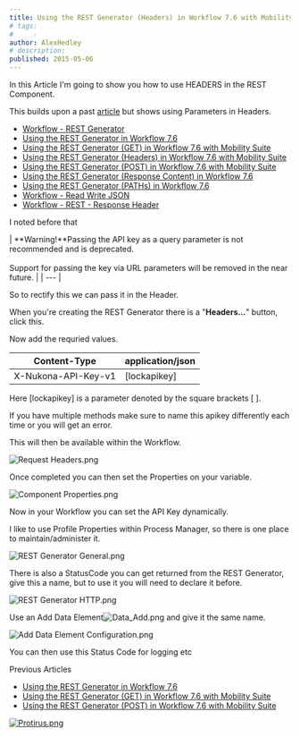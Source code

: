 ```yaml
---
title: Using the REST Generator (Headers) in Workflow 7.6 with Mobility Suite
# tags:
#     - 
author: AlexHedley
# description: 
published: 2015-05-06
---
```


In this Article I'm going to show you how to use HEADERS in the REST Component.
  
This builds upon a past [article](https://community.broadcom.com/symantecenterprise/viewdocument?DocumentKey=e7c91120-a123-4625-979d-1734c77e75d7&amp;CommunityKey=04ead5e9-3643-4118-b853-afa5a58710c6&amp;tab=librarydocuments) but shows using Parameters in Headers.
  
- [Workflow - REST Generator](https://community.broadcom.com/symantecenterprise/viewdocument?DocumentKey=0c51c681-c801-4bcb-a02d-2c9c33c76f78&amp;CommunityKey=04ead5e9-3643-4118-b853-afa5a58710c6&amp;tab=librarydocuments)
- [Using the REST Generator in Workflow 7.6](https://community.broadcom.com/symantecenterprise/viewdocument?DocumentKey=e7c91120-a123-4625-979d-1734c77e75d7&amp;CommunityKey=04ead5e9-3643-4118-b853-afa5a58710c6&amp;tab=librarydocuments)
- [Using the REST Generator (GET) in Workflow 7.6 with Mobility Suite](https://community.broadcom.com/symantecenterprise/viewdocument?DocumentKey=a2dcdd55-e5af-4a79-98fb-20316278b763&amp;CommunityKey=04ead5e9-3643-4118-b853-afa5a58710c6&amp;tab=librarydocuments)
- [Using the REST Generator (Headers) in Workflow 7.6 with Mobility Suite](https://community.broadcom.com/symantecenterprise/viewdocument?DocumentKey=9436681a-270e-439f-ae3d-3b20b9a25341&amp;CommunityKey=04ead5e9-3643-4118-b853-afa5a58710c6&amp;tab=librarydocuments)
- [Using the REST Generator (POST) in Workflow 7.6 with Mobility Suite](https://community.broadcom.com/symantecenterprise/viewdocument?DocumentKey=f63d5608-8e51-43fb-a09e-c38ebca50cff&amp;CommunityKey=04ead5e9-3643-4118-b853-afa5a58710c6&amp;tab=librarydocuments)
- [Using the REST Generator (Response Content) in Workflow 7.6](https://community.broadcom.com/symantecenterprise/viewdocument?DocumentKey=70c640bd-f482-4db4-b56b-3770a85df85d&amp;CommunityKey=04ead5e9-3643-4118-b853-afa5a58710c6&amp;tab=librarydocuments)
- [Using the REST Generator (PATHs) in Workflow 7.6](https://community.broadcom.com/symantecenterprise/viewdocument?DocumentKey=e7c884d3-48d6-4f07-abfa-b6826cf35ae8&amp;CommunityKey=04ead5e9-3643-4118-b853-afa5a58710c6&amp;tab=librarydocuments)
- [Workflow - Read Write JSON](https://community.broadcom.com/symantecenterprise/viewdocument?DocumentKey=d8050704-5515-4e3c-8f82-0bc67a8260dc&amp;CommunityKey=04ead5e9-3643-4118-b853-afa5a58710c6&amp;tab=librarydocuments)
- [Workflow - REST - Response Header](https://community.broadcom.com/symantecenterprise/viewdocument?DocumentKey=92aa8f35-4dda-4afd-8639-1452c5e7e666&amp;CommunityKey=04ead5e9-3643-4118-b853-afa5a58710c6&amp;tab=librarydocuments)

I noted before that

| **Warning!**Passing the API key as a query parameter is not recommended and is deprecated.<br>
			<br>Support for passing the key via URL parameters will be removed in the near future. |
| --- |

So to rectify this we can pass it in the Header.
  
When you're creating the REST Generator there is a "**Headers...**" button, click this.
  
Now add the requried values.

| Content-Type | application/json |
| --- | --- |
| X-Nukona-API-Key-v1 | [lockapikey] |

Here [lockapikey] is a parameter denoted by the square brackets [ ].
  
If you have multiple methods make sure to name this apikey differently each time or you will get an error.
  
This will then be available within the Workflow.
  
![Request Headers.png](images\article-3412071-files_Request+Headers.png)
  
Once completed you can then set the Properties on your variable.
  
![Component Properties.png](images\article-3412071-files_Component+Properties.png)
  
Now in your Workflow you can set the API Key dynamically.
  
I like to use Profile Properties within Process Manager, so there is one place to maintain/administer it.
  
![REST Generator General.png](images\article-3412071-files_REST+Generator+General.png)
  
There is also a StatusCode you can get returned from the REST Generator, give this a name, but to use it you will need to declare it before.
  
![REST Generator HTTP.png](images\article-3412071-files_REST+Generator+HTTP.png)
  
Use an Add Data Element![Data_Add.png](images\article-3412071-files_Data_Add.png) and give it the same name.
  
![Add Data Element Configuration.png](images\article-3412071-files_Add+Data+Element+Configuration.png)
  
You can then use this Status Code for logging etc

Previous Articles

- [Using the REST Generator in Workflow 7.6](https://community.broadcom.com/symantecenterprise/viewdocument?DocumentKey=e7c91120-a123-4625-979d-1734c77e75d7&amp;CommunityKey=04ead5e9-3643-4118-b853-afa5a58710c6&amp;tab=librarydocuments)
- [Using the REST Generator (GET) in Workflow 7.6 with Mobility Suite](https://community.broadcom.com/symantecenterprise/viewdocument?DocumentKey=a2dcdd55-e5af-4a79-98fb-20316278b763&amp;CommunityKey=04ead5e9-3643-4118-b853-afa5a58710c6&amp;tab=librarydocuments)
- [Using the REST Generator (POST) in Workflow 7.6 with Mobility Suite](https://community.broadcom.com/symantecenterprise/viewdocument?DocumentKey=f63d5608-8e51-43fb-a09e-c38ebca50cff&amp;CommunityKey=04ead5e9-3643-4118-b853-afa5a58710c6&amp;tab=librarydocuments)

[![Protirus.png](images\article-3412071-files_Protirus.png)](http://protirus.com/)
